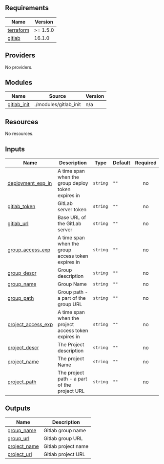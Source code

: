 <!-- BEGIN_TF_DOCS -->
## Requirements

| Name | Version |
|------|---------|
| <a name="requirement_terraform"></a> [terraform](#requirement\_terraform) | >= 1.5.0 |
| <a name="requirement_gitlab"></a> [gitlab](#requirement\_gitlab) | 16.1.0 |

## Providers

No providers.

## Modules

| Name | Source | Version |
|------|--------|---------|
| <a name="module_gitlab_init"></a> [gitlab\_init](#module\_gitlab\_init) | ./modules/gitlab_init | n/a |

## Resources

No resources.

## Inputs

| Name | Description | Type | Default | Required |
|------|-------------|------|---------|:--------:|
| <a name="input_deployment_exp_in"></a> [deployment\_exp\_in](#input\_deployment\_exp\_in) | A time span when the group deploy token expires in | `string` | `""` | no |
| <a name="input_gitlab_token"></a> [gitlab\_token](#input\_gitlab\_token) | GitLab server token | `string` | `""` | no |
| <a name="input_gitlab_url"></a> [gitlab\_url](#input\_gitlab\_url) | Base URL of the GitLab server | `string` | `""` | no |
| <a name="input_group_access_exp"></a> [group\_access\_exp](#input\_group\_access\_exp) | A time span when the group access token expires in | `string` | `""` | no |
| <a name="input_group_descr"></a> [group\_descr](#input\_group\_descr) | Group description | `string` | `""` | no |
| <a name="input_group_name"></a> [group\_name](#input\_group\_name) | Group Name | `string` | `""` | no |
| <a name="input_group_path"></a> [group\_path](#input\_group\_path) | Group path - a part of the group URL | `string` | `""` | no |
| <a name="input_project_access_exp"></a> [project\_access\_exp](#input\_project\_access\_exp) | A time span when the project access token expires in | `string` | `""` | no |
| <a name="input_project_descr"></a> [project\_descr](#input\_project\_descr) | The Project description | `string` | `""` | no |
| <a name="input_project_name"></a> [project\_name](#input\_project\_name) | The project Name | `string` | `""` | no |
| <a name="input_project_path"></a> [project\_path](#input\_project\_path) | The project path - a part of the project URL | `string` | `""` | no |

## Outputs

| Name | Description |
|------|-------------|
| <a name="output_group_name"></a> [group\_name](#output\_group\_name) | Gitlab group name |
| <a name="output_group_url"></a> [group\_url](#output\_group\_url) | Gitlab group URL |
| <a name="output_project_name"></a> [project\_name](#output\_project\_name) | Gitlab project name |
| <a name="output_project_url"></a> [project\_url](#output\_project\_url) | Gitlab project URL |
<!-- END_TF_DOCS -->